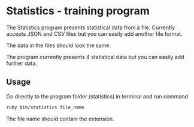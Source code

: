 # Statistics - training program

The Statistics program presents statistical data from a file. Currently accepts JSON and CSV files but you can easily add another file format.

The data in the files should look the same.

The program currently presents 4 statistical data but you can easily add further data.

## Usage

Go directly to the program folder (statistics) in terminal and run command

```bash
ruby bin/statistics file_name
```

The file name should contain the extension.
